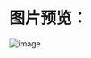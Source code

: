 # 图片预览：

![image](https://picabstract-preview-ftn.weiyun.com/ftn_pic_abs_v3/15c041ed71574a81a5997edab48428e5f2d0d23e0720d958b3fb7bcd63d5e98700c4fed27c9d66cd9d4c0fa34287fdd6?pictype=scale&from=30013&version=3.3.3.3&uin=2287532812&fname=Snipaste_2022-07-22_10-44-27.png&size=750)
